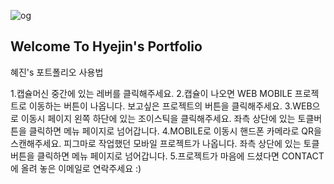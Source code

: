 ![og](https://github.com/BarbaraHwang/hyejin_hwang/assets/145205093/29e682cd-0975-4eb4-bcf0-51d71cfa0abd)

<h2>Welcome To Hyejin's Portfolio</h2>

혜진's 포트폴리오 사용법

1.캡슐머신 중간에 있는 레버를 클릭해주세요.
2.캡슐이 나오면 WEB MOBILE 프로젝트로 이동하는 버튼이 나옵니다. 보고싶은 프로젝트의 버튼을 클릭해주세요.
3.WEB으로 이동시 페이지 왼쪽 하단에 있는 조이스틱을 클릭해주세요. 좌측 상단에 있는 토클버튼을 클릭하면 메뉴 페이지로 넘어갑니다.
4.MOBILE로 이동시 핸드폰 카메라로 QR을 스캔해주세요. 피그마로 작업했던 모바일 프로젝트가 나옵니다. 좌측 상단에 있는 토클버튼을 클릭하면 메뉴 페이지로 넘어갑니다.
5.프로젝트가 마음에 드셨다면 CONTACT에 올려 놓은 이메일로 연락주세요 :)


